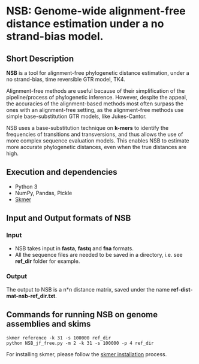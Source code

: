 # NSB: Genome-wide alignment-free distance estimation under a no strand-bias model.

## Short Description

**NSB** is a tool for alignment-free phylogenetic distance estimation, under a no strand-bias, time reversible GTR model, TK4. 

Alignment-free methods are useful because of their simplification of the pipeline/process of phylogenetic inference. However, despite the appeal, the accuracies of the alignment-based methods most often surpass the ones with an alignment-free setting, as the alignment-free methods use simple base-substitution GTR models, like Jukes-Cantor. 

NSB uses a base-substitution technique on **k-mers** to identify the frequencies of transitions and transversions, and thus allows the use of more complex sequence evaluation models. This enables NSB to estimate more accurate phylogenetic distances, even when the true distances are high. 

## Execution and dependencies

- Python 3
- NumPy, Pandas, Pickle
- [Skmer](https://github.com/shahab-sarmashghi/Skmer)

## Input and Output formats of NSB

### Input
- NSB takes input in **fasta**, **fastq** and **fna** formats.
- All the sequence files are needed to be saved in a directory, i.e. see **ref_dir** folder for example. 

### Output
The output to NSB is a n\*n distance matrix, saved under the name **ref-dist-mat-nsb-ref_dir.txt**.

## Commands for running **NSB** on genome assemblies and skims

```
skmer reference -k 31 -s 100000 ref_dir
python NSB_jf_free.py -m 2 -k 31 -s 100000 -p 4 ref_dir
```
For installing skmer, please follow the [skmer installation](https://github.com/shahab-sarmashghi/Skmer) process.


